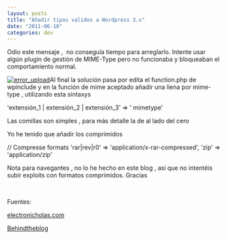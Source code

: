 ```yaml
---
layout: posts
title: "Añadir tipos validos a Wordpress 3.x"
date: "2011-06-10"
categories: dev
---
```


Odio este mensaje ,  no conseguía tiempo para arreglarlo. Intente usar algún plugin de gestión de MIME-Type pero no funcionaba y bloqueaban el comportamiento normal.

[![](images/error_upload.jpg "error_upload")](https://luispuente.net/wp-content/uploads/2011/06/error_upload.jpg)Al final la solución pasa por edita el function.php de wpinclude y en la función de mime aceptado añadir una liena por mime-type , utilizando esta sintaxys

 'extensión\_1 | extensión\_2 | extensión\_3' => ' mimetype'

Las comillas son simples , para más detalle la de al lado del cero

Yo he tenido que añadir los comprimidos

// Compresse formats
'rar|rev|r0' => 'application/x-rar-compressed',
'zip' => 'application/zip'

Nota para navegantes , no lo he hecho en este blog , así que no intentéis subir exploits con formatos comprimidos. Gracias

 

Fuentes:

[electronicholas.com](https://electronicholas.com/2010/08/how-to-force-wordpress-3-to-accept-different-upload-file-types/ "How to force Wordpress 3 to accept different upload file types")

[Behindtheblog](https://blogs.voxeo.com/behindtheblog/2008/10/28/how-to-allow-the-upload-of-newer-file-types-not-listed-in-wordpress/ "How to allow the upload of newer file types not listed in Wordpress")
